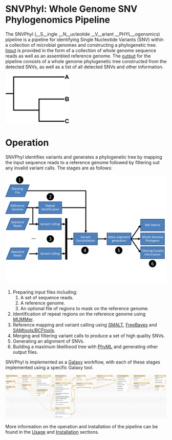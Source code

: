 # SNVPhyl: Whole Genome SNV Phylogenomics Pipeline

The SNVPhyl (__S__ingle __N__ucleotide __V__ariant __PHYL__ogenomics) pipeline is a pipeline for identifying Single Nucleotide Variants (SNV) within a collection of microbial genomes and constructing a phylogenetic tree.  [Input][] is provided in the form of a collection of whole genome sequence reads as well as an assembled reference genome.  The [output][] for the pipeline consists of a whole genome phylogenetic tree constructed from the detected SNVs, as well as a list of all detected SNVs and other information.

![snv-tree][]

# Operation

SNVPhyl identifies variants and generates a phylogenetic tree by mapping the input sequence reads to a reference genome followed by filtering out any invalid variant calls.  The stages are as follows:

![snvphyl-overview][]

1. Preparing input files including:
    1. A set of sequence reads.
    2. A reference genome.
    3. An optional file of regions to mask on the reference genome.
2. Identification of repeat regions on the reference genome using [MUMMer][].
3. Reference mapping and variant calling using [SMALT][], [FreeBayes][] and [SAMtools/BCFtools][].
4. Merging and filtering variant calls to produce a set of high quality SNVs.
5. Generating an alignment of SNVs.
6. Building a maximum likelihood tree with [PhyML][] and generating other output files.

SNVPhyl is implemented as a [Galaxy][] workflow, with each of these stages implemented using a specific Galaxy tool.

![snvphyl-overview-galaxy][]

More information on the operation and installation of the pipeline can be found in the [Usage][] and [Installation][] sections.

[Galaxy]: http://galaxyproject.org/
[Installation]: install/index.md
[Overview]: user/index.md
[SMALT]: http://www.sanger.ac.uk/resources/software/smalt/
[MUMMer]: http://mummer.sourceforge.net/
[FreeBayes]: https://github.com/ekg/freebayes
[SAMtools/BCFtools]: http://samtools.sourceforge.net/mpileup.shtml
[PhyML]: http://www.atgc-montpellier.fr/phyml/
[Usage]: user/usage.md
[snvphyl-overview]: images/snvphyl-overview.png
[snvphyl-overview-galaxy]: images/snvphyl-overview-galaxy.png
[snv-matrix]: images/snv-matrix.png
[snv-table]: images/snv-table.png
[snv-tree]: images/snv-tree.png
[output]: user/output.md
[Input]: user/input.md
